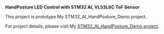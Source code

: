 **HandPosture LED Control with STM32 AI, VL53L8C ToF Sensor**  

This project is prototype My STM32_AI_HandPosture_Demo project.  

For project details, please visit My [STM32_AI_HandPosture_Demo project](https://github.com/bluemelony12/STM32_AI_HandPosture_Demo).  
